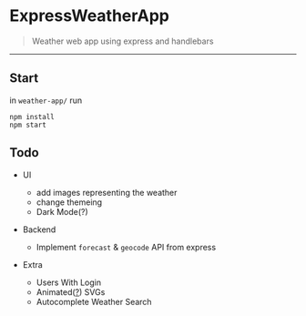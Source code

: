 # ExpressWeatherApp

> Weather web app using express and handlebars

---

## Start

in `weather-app/` run

```shell
npm install
npm start
```

## Todo

- UI
    - add images representing the weather
    - change themeing
    - Dark Mode(?)

- Backend
    - Implement `forecast` & `geocode` API from express

- Extra    
    - Users With Login
    - Animated([?](Maybe)) SVGs
    - Autocomplete Weather Search
